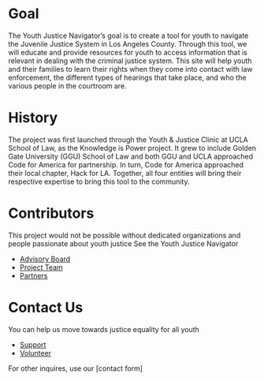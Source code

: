 # Goal
The Youth Justice Navigator’s goal is to create a tool for youth to navigate the Juvenile Justice System in Los Angeles County. Through this tool, we will educate and provide resources for youth to access information that is relevant in dealing with the criminal justice system. 
This site will help youth and their families to learn their rights when they come into contact with law enforcement, the different types of hearings that take place, and who the various people in the courtroom are.

# History
The project was first launched through the Youth & Justice Clinic at UCLA School of Law, as the Knowledge is Power project.  It grew to include Golden Gate University (GGU) School of Law and both GGU and UCLA approached Code for America for partnership. In turn, Code for America approached their local chapter, Hack for LA. Together, all four entities will bring their respective expertise to bring this tool to the community. 

# Contributors
This project would not be possible without dedicated organizations and people passionate about youth justice
See the Youth Justice Navigator
- [Advisory Board](Contributors/Advisory-Board.md)
- [Project Team](Contributors/Project-Team.md)
- [Partners](Partners.md)

# Contact Us
You can help us move towards justice equality for all youth
- [Support](Contact-Us/Support.md)
- [Volunteer](Contact-Us/(Contributors/Advisory-Board.md).md)

For other inquires, use our [contact form]
